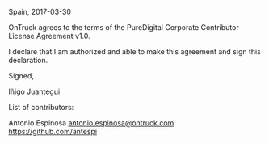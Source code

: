 Spain, 2017-03-30

OnTruck agrees to the terms of the PureDigital Corporate Contributor License
Agreement v1.0.

I declare that I am authorized and able to make this agreement and sign this
declaration.

Signed,

Iñigo Juantegui

List of contributors:

Antonio Espinosa <antonio.espinosa@ontruck.com> https://github.com/antespi
